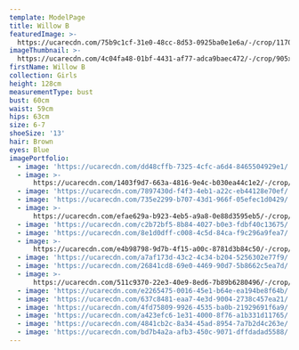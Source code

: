 ```yaml
---
template: ModelPage
title: Willow B
featuredImage: >-
  https://ucarecdn.com/75b9c1cf-31e0-48cc-8d53-0925ba0e1e6a/-/crop/1170x679/0,49/-/preview/
imageThumbnail: >-
  https://ucarecdn.com/4c04fa48-01bf-4431-af77-adca9baec472/-/crop/905x1253/373,190/-/preview/
firstName: Willow B
collection: Girls
height: 128cm
measurementType: bust
bust: 60cm
waist: 59cm
hips: 63cm
size: 6-7
shoeSize: '13'
hair: Brown
eyes: Blue
imagePortfolio:
  - image: 'https://ucarecdn.com/dd48cffb-7325-4cfc-a6d4-8465504929e1/'
  - image: >-
      https://ucarecdn.com/1403f9d7-663a-4816-9e4c-b030ea44c1e2/-/crop/1170x1647/0,108/-/preview/
  - image: 'https://ucarecdn.com/7897430d-f4f3-4eb1-a22c-eb44128e70ef/'
  - image: 'https://ucarecdn.com/735e2299-b707-43d1-966f-05efec1d0429/'
  - image: >-
      https://ucarecdn.com/efae629a-b923-4eb5-a9a8-0e88d3595eb5/-/crop/1440x1763/0,396/-/preview/
  - image: 'https://ucarecdn.com/c2b72bf5-8b84-4027-b0e3-fdbf40c13675/'
  - image: 'https://ucarecdn.com/8e1d0dff-c008-4c5d-84ca-f9c296a9fea7/'
  - image: >-
      https://ucarecdn.com/e4b98798-9d7b-4f15-a00c-8781d3b84c50/-/crop/1440x1915/0,244/-/preview/
  - image: 'https://ucarecdn.com/a7af173d-43c2-4c34-b204-5256302e77f9/'
  - image: 'https://ucarecdn.com/26841cd8-69e0-4469-90d7-5b8662c5ea7d/'
  - image: >-
      https://ucarecdn.com/511c9370-22e3-40e9-8ed6-7b89b6280496/-/crop/1170x643/0,111/-/preview/
  - image: 'https://ucarecdn.com/e2265475-0016-45e1-b64e-ea194be8f64b/'
  - image: 'https://ucarecdn.com/637c8481-eaa7-4e3d-9004-2738c457ea21/'
  - image: 'https://ucarecdn.com/4fd75809-9926-4535-ba0b-21929691f6a9/'
  - image: 'https://ucarecdn.com/a423efc6-1e31-4000-8f76-a1b331d11765/'
  - image: 'https://ucarecdn.com/4841cb2c-8a34-45ad-8954-7a7b2d4c263e/'
  - image: 'https://ucarecdn.com/bd7b4a2a-afb3-450c-9071-dffdadad5588/'
---
```


